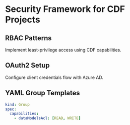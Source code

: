 # Security Framework for CDF Projects

## RBAC Patterns

Implement least-privilege access using CDF capabilities.

## OAuth2 Setup

Configure client credentials flow with Azure AD.

## YAML Group Templates

```yaml
kind: Group
spec:
  capabilities:
    - dataModelsAcl: [READ, WRITE]
```
